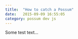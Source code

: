 ```yaml
---
title:  "How to catch a Possum"
date:   2015-09-09 16:55:05
category: possum dev js
---
```


Some test text...
